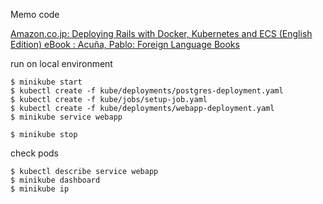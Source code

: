 Memo code

[Amazon\.co\.jp: Deploying Rails with Docker, Kubernetes and ECS \(English Edition\) eBook : Acuña, Pablo: Foreign Language Books](https://www.amazon.co.jp/dp/B01N0SS6NF/ref=dp-kindle-redirect?_encoding=UTF8&btkr=1)

run on local environment
```shell
$ minikube start
$ kubectl create -f kube/deployments/postgres-deployment.yaml
$ kubectl create -f kube/jobs/setup-job.yaml
$ kubectl create -f kube/deployments/webapp-deployment.yaml
$ minikube service webapp

$ minikube stop
```

check pods
```shell
$ kubectl describe service webapp
$ minikube dashboard
$ minikube ip
```
